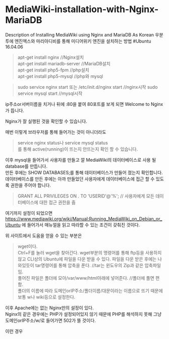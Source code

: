 # MediaWiki-installation-with-Nginx-MariaDB
Description of Installing MediaWiki using Nginx and MariaDB As Korean
우분투에 엔진엑스와 마리아디비를 통해 미디어위키 엔진을 설치하는 방법
#Ubuntu 16.04.06

>apt-get install nginx             //Nginx설치  
>apt-get install mariadb-server    //MariaDB설치  
>apt-get install php5-fpm          //php설치  
>apt-get install php5-mysql        //php와 mysql  

>sudo service nginx start 또는 /etc/init.d/nginx start     //nginx시작
>sudo service mysql start                                 //mysql시작

ip주소or서버이름을 치거나 뒤에 :80을 붙여 80포트를 보게 되면 Welcome to Nginx가 뜹니다.

Nginx가 잘 실행된 것을 확인할 수 있습니다.

매번 이렇게 브라우저를 통해 들어가는 것이 아니더라도  
>service nginx status나 service mysql status  
를 통해 active(running)이 뜨는지 안뜨는지 확인 할 수 있습니다.  

이후 mysql을 들어가서 사용자를 만들고 깔 MediaWiki의 데이터베이스로 사용 될 database를 만듭니다.  
만든 후에는 SHOW DATABASES;를 통해 데이터베이스가 만들어 졌는지 확인합니다.  
데이터베이스를 만든 후에는 아까 만들었던 사용자에게 데이터베이스에 접근 할 수 있도록 권한을 주어야 합니다.  
>GRANT ALL PRIVILEGES ON *.* TO 'USERID'@'%'; // 사용자에게 모든 데이터베이스에 대한 접근 권한을 줌  

여기까지 설정이 되었으면 https://www.mediawiki.org/wiki/Manual:Running_MediaWiki_on_Debian_or_Ubuntu 에 들어가서 매뉴얼을 읽고 따라할 수 있는 조건이 갖춰진 것이다.  

위 사이트에서 도움을 얻을 수 있는 부분은  
>wget이다.  
Ctrl+F를 눌러 wget을 찾아간다. wget부분의 명령어를 통해 ftp등을 사용하지 않고 CLI상의 Ubuntu에 파일을 다운 받을 수 있다. 파일을 다운 받은 후에는 나와있듯이 tar명령어를 통해 압축을 푼다. //tar는 윈도우의 Zip과 같은 압축파일임.  
풀어진 파일은 폴더에 모아/var/www/html아래에 넣어준다. //폴더에 풀면 편함.  
폴더의 이름에 따라 도메인orIP주소/폴더이름/대문이라는 이름으로 뜨기 때문에 보통 w나 wiki등으로 설정한다.  

이후 Apache에는 없는 Nginx만의 설정이 있다.  
Nginx의 같은 경우에는 PHP가 설정되어있지 않기 때문에 PHP를 해석하지 못해 그냥 도메인orIP주소/w/로 들어가면 502가 뜰 것이다.  

이런 경우 

